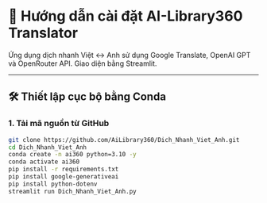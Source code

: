 # 🚀 Hướng dẫn cài đặt AI-Library360 Translator

Ứng dụng dịch nhanh Việt ↔ Anh sử dụng Google Translate, OpenAI GPT và OpenRouter API. Giao diện bằng Streamlit.

---

## 🛠️ Thiết lập cục bộ bằng Conda

### 1. Tải mã nguồn từ GitHub

```bash
git clone https://github.com/AiLibrary360/Dich_Nhanh_Viet_Anh.git
cd Dich_Nhanh_Viet_Anh
conda create -n ai360 python=3.10 -y
conda activate ai360
pip install -r requirements.txt
pip install google-generativeai
pip install python-dotenv
streamlit run Dich_Nhanh_Viet_Anh.py
